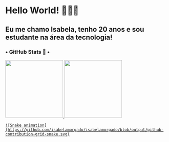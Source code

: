 # Hello World! 👩🏻‍💻

## Eu me chamo Isabela, tenho 20 anos e sou estudante na área da tecnologia!

### • GitHub Stats 🚀 •
<div>
  <a href="https://github.com/isabelamorgado">
  <img height="180em" src="https://github-readme-stats.vercel.app/api?username=isabelamorgado&show_icons=true&theme=dracula&include_all_commits=true&count_private=true"/>
    <img height="180em" src="https://github-readme-stats.vercel.app/api/top-langs/?username=isabelamorgado&hide_progress=true&langs_count=16&theme=dracula"/>
    
    ![Snake animation](https://github.com/isabelamorgado/isabelamorgado/blob/output/github-contribution-grid-snake.svg)

</div>
